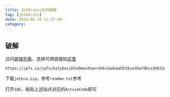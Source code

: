 ```yaml
---
title: JetBrains系列破解
tag: [jetbarins]
date: 2022-06-19 11:37:48
category:
---
```


## 破解
访问[链接列表](https://3.jetbra.in/)，选择可用链接如[这里](https://ipfs.io/ipfs/bafybeicb5ndmec4twnrohkcbadxwd3h2bso3hw7dbss3b632oq4nesdfrq/
)  
```
https://ipfs.io/ipfs/bafybeicb5ndmec4twnrohkcbadxwd3h2bso3hw7dbss3b632oq4nesdfrq/
```

下载`jetbra.zip`，参考`readme.txt`参考  

打开`IDE`，粘贴上述站点对应的`ActiveCode`即可  
